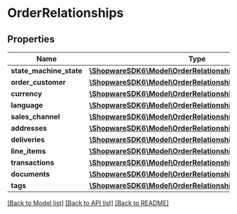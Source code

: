 # OrderRelationships

## Properties
Name | Type | Description | Notes
------------ | ------------- | ------------- | -------------
**state_machine_state** | [**\ShopwareSDK6\Model\OrderRelationshipsStateMachineState**](OrderRelationshipsStateMachineState.md) |  | [optional] 
**order_customer** | [**\ShopwareSDK6\Model\OrderRelationshipsOrderCustomer**](OrderRelationshipsOrderCustomer.md) |  | [optional] 
**currency** | [**\ShopwareSDK6\Model\OrderRelationshipsCurrency**](OrderRelationshipsCurrency.md) |  | [optional] 
**language** | [**\ShopwareSDK6\Model\OrderRelationshipsLanguage**](OrderRelationshipsLanguage.md) |  | [optional] 
**sales_channel** | [**\ShopwareSDK6\Model\OrderRelationshipsSalesChannel**](OrderRelationshipsSalesChannel.md) |  | [optional] 
**addresses** | [**\ShopwareSDK6\Model\OrderRelationshipsAddresses**](OrderRelationshipsAddresses.md) |  | [optional] 
**deliveries** | [**\ShopwareSDK6\Model\OrderRelationshipsDeliveries**](OrderRelationshipsDeliveries.md) |  | [optional] 
**line_items** | [**\ShopwareSDK6\Model\OrderRelationshipsLineItems**](OrderRelationshipsLineItems.md) |  | [optional] 
**transactions** | [**\ShopwareSDK6\Model\OrderRelationshipsTransactions**](OrderRelationshipsTransactions.md) |  | [optional] 
**documents** | [**\ShopwareSDK6\Model\OrderRelationshipsDocuments**](OrderRelationshipsDocuments.md) |  | [optional] 
**tags** | [**\ShopwareSDK6\Model\OrderRelationshipsTags**](OrderRelationshipsTags.md) |  | [optional] 

[[Back to Model list]](../../README.md#documentation-for-models) [[Back to API list]](../../README.md#documentation-for-api-endpoints) [[Back to README]](../../README.md)

